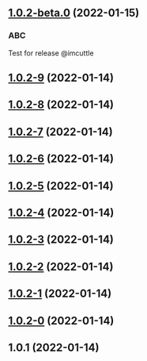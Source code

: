 ## [1.0.2-beta.0](https://github.com/imcuttle/gh-release-changelog/compare/v1.0.2-9...v1.0.2-beta.0) (2022-01-15)

### ABC
Test for release @imcuttle

## [1.0.2-9](https://github.com/imcuttle/gh-release-changelog/compare/v1.0.2-8...v1.0.2-9) (2022-01-14)



## [1.0.2-8](https://github.com/imcuttle/gh-release-changelog/compare/v1.0.2-7...v1.0.2-8) (2022-01-14)



## [1.0.2-7](https://github.com/imcuttle/gh-release-changelog/compare/v1.0.2-6...v1.0.2-7) (2022-01-14)



## [1.0.2-6](https://github.com/imcuttle/gh-release-changelog/compare/v1.0.2-5...v1.0.2-6) (2022-01-14)



## [1.0.2-5](https://github.com/imcuttle/gh-release-changelog/compare/v1.0.2-4...v1.0.2-5) (2022-01-14)



## [1.0.2-4](https://github.com/imcuttle/gh-release-changelog/compare/v1.0.2-3...v1.0.2-4) (2022-01-14)



## [1.0.2-3](https://github.com/imcuttle/gh-release-changelog/compare/v1.0.2-2...v1.0.2-3) (2022-01-14)



## [1.0.2-2](https://github.com/imcuttle/gh-release-changelog/compare/v1.0.2-1...v1.0.2-2) (2022-01-14)



## [1.0.2-1](https://github.com/imcuttle/gh-release-changelog/compare/v1.0.2-0...v1.0.2-1) (2022-01-14)



## [1.0.2-0](https://github.com/imcuttle/gh-release-changelog/compare/v1.0.1...v1.0.2-0) (2022-01-14)



## 1.0.1 (2022-01-14)



